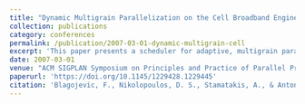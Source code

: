 ```yaml
---
title: "Dynamic Multigrain Parallelization on the Cell Broadband Engine"
collection: publications
category: conferences
permalink: /publication/2007-03-01-dynamic-multigrain-cell
excerpt: 'This paper presents a scheduler for adaptive, multigrain parallelism on the Cell Broadband Engine, demonstrating performance improvements using layered parallelism in RAxML workloads. **Best Paper Award**'
date: 2007-03-01
venue: "ACM SIGPLAN Symposium on Principles and Practice of Parallel Programming (PPoPP)"
paperurl: 'https://doi.org/10.1145/1229428.1229445'
citation: 'Blagojevic, F., Nikolopoulos, D. S., Stamatakis, A., & Antonopoulos, C. D. (2007). &quot;Dynamic Multigrain Parallelization on the Cell Broadband Engine.&quot; <i>PPoPP ''07</i>, 90–100. https://doi.org/10.1145/1229428.1229445'
---
```

